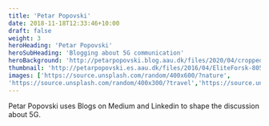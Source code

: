 ```yaml
---
title: 'Petar Popovski'
date: 2018-11-18T12:33:46+10:00
draft: false
weight: 3
heroHeading: 'Petar Popovski'
heroSubHeading: 'Blogging about 5G communication'
heroBackground: 'http://petarpopovski.blog.aau.dk/files/2020/04/cropped-HeaderWebsite1.jpg'
thumbnail: 'http://petarpopovski.es.aau.dk/files/2016/04/EliteForsk-8053lores-274x300.jpg'
images: ['https://source.unsplash.com/random/400x600/?nature', 
'https://source.unsplash.com/random/400x300/?travel','https://source.unsplash.com/random/400x300/?architecture','https://source.unsplash.com/random/400x600/?buildings','https://source.unsplash.com/random/400x300/?city','https://source.unsplash.com/random/400x600/?business']
---
```


Petar Popovski uses Blogs on Medium and Linkedin to shape the discussion about 5G.
